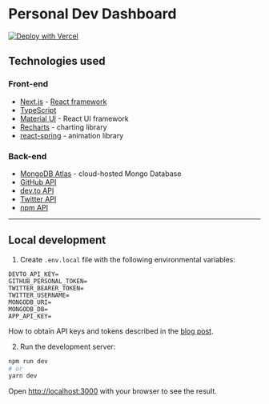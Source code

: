 # Personal Dev Dashboard

[![Deploy with Vercel](https://vercel.com/button)](https://vercel.com/new/clone?repository-url=https%3A%2F%2Fgithub.com%2Fvercel%2Fnext.js%2Ftree%2Fcanary%2Fexamples%2Fhello-world)


## Technologies used

### Front-end

- [Next.js](https://nextjs.org/) - [React framework](https://reactjs.org/)
- [TypeScript](https://www.typescriptlang.org/)
- [Material UI](https://material-ui.com/) - React UI framework
- [Recharts](https://recharts.org/en-US/) - charting library
- [react-spring](https://react-spring.io/) - animation library

### Back-end

- [MongoDB Atlas](https://www.mongodb.com/) - cloud-hosted Mongo Database
- [GitHub API](https://docs.github.com/en/rest)
- [dev.to API](https://docs.forem.com/api/)
- [Twitter API](https://developer.twitter.com/en/docs)
- [npm API](https://github.com/npm/registry/blob/master/docs/REGISTRY-API.md)

---

## Local development

1. Create `.env.local` file with the following environmental variables:

```
DEVTO_API_KEY=
GITHUB_PERSONAL_TOKEN=
TWITTER_BEARER_TOKEN=
TWITTER_USERNAME=
MONGODB_URI=
MONGODB_DB=
APP_API_KEY=
```

How to obtain API keys and tokens described in the [blog post](https://thien.me/material-dashboard).

2. Run the development server:

```bash
npm run dev
# or
yarn dev
```

Open [http://localhost:3000](http://localhost:3000) with your browser to see the result.
